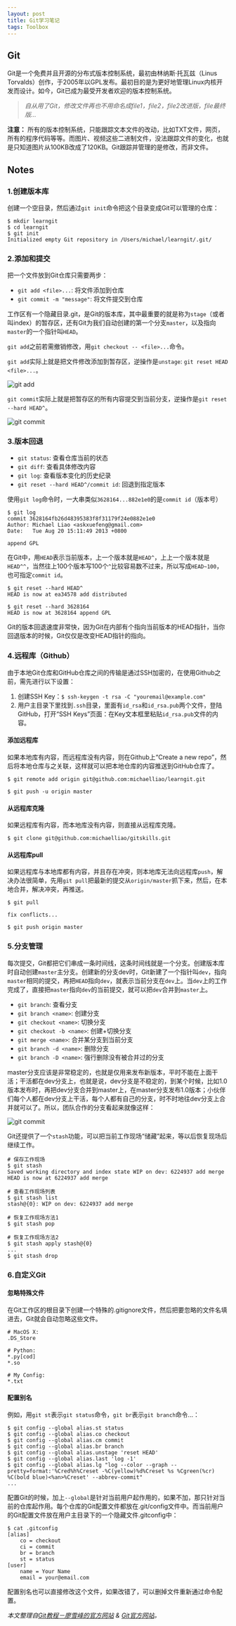 ```yaml
---
layout: post
title: Git学习笔记
tags: Toolbox
---
```


## Git

Git是一个免费并且开源的分布式版本控制系统，最初由林纳斯·托瓦兹（Linus Torvalds）创作，于2005年以GPL发布。最初目的是为更好地管理Linux内核开发而设计。如今，Git已成为最受开发者欢迎的版本控制系统。

> *自从用了Git，修改文件再也不用命名成file1，file2，file2改进版，file最终版...*

**注意：** 所有的版本控制系统，只能跟踪文本文件的改动，比如TXT文件，网页，所有的程序代码等等。而图片、视频这些二进制文件，没法跟踪文件的变化，也就是只知道图片从100KB改成了120KB。Git跟踪并管理的是修改，而非文件。

## Notes

### 1.创建版本库

创建一个空目录，然后通过`git init`命令把这个目录变成Git可以管理的仓库：

    $ mkdir learngit
    $ cd learngit
    $ git init
    Initialized empty Git repository in /Users/michael/learngit/.git/
    
### 2.添加和提交

把一个文件放到Git仓库只需要两步：

- `git add <file>...`: 将文件添加到仓库
- `git commit -m "message"`: 将文件提交到仓库

工作区有一个隐藏目录.git，是Git的版本库，其中最重要的就是称为`stage`（或者叫index）的暂存区，还有Git为我们自动创建的第一个分支`master`，以及指向`master`的一个指针叫`HEAD`。

`git add`之前若需撤销修改，用`git checkout -- <file>...`命令。

`git add`实际上就是把文件修改添加到暂存区，逆操作是`unstage`: `git reset HEAD <file>...`。

![git add](/images/git-notes1.jpeg)

`git commit`实际上就是把暂存区的所有内容提交到当前分支，逆操作是`git reset --hard HEAD^`。

![git commit](/images/git-notes2.jpeg)
 
### 3.版本回退

- `git status`: 查看仓库当前的状态
- `git diff`: 查看具体修改内容
- `git log`: 查看版本变化的历史纪录
- `git reset --hard HEAD^/commit id`: 回退到指定版本

使用`git log`命令时，一大串类似`3628164...882e1e0`的是`commit id`（版本号）

    $ git log
    commit 3628164fb26d48395383f8f31179f24e0882e1e0
    Author: Michael Liao <askxuefeng@gmail.com>
    Date:   Tue Aug 20 15:11:49 2013 +0800

    append GPL

在Git中，用`HEAD`表示当前版本，上一个版本就是`HEAD^`，上上一个版本就是`HEAD^^`，当然往上100个版本写100个`^`比较容易数不过来，所以写成`HEAD~100`，也可指定`commit id`。

    $ git reset --hard HEAD^
    HEAD is now at ea34578 add distributed
    
    $ git reset --hard 3628164
    HEAD is now at 3628164 append GPL
    
Git的版本回退速度非常快，因为Git在内部有个指向当前版本的HEAD指针，当你回退版本的时候，Git仅仅是改变HEAD指针的指向。

### 4.远程库（Github）

由于本地Git仓库和GitHub仓库之间的传输是通过SSH加密的，在使用Github之前，需先进行以下设置：

1. 创建SSH Key：`$ ssh-keygen -t rsa -C "youremail@example.com"`  
2. 用户主目录下里找到`.ssh`目录，里面有`id_rsa`和`id_rsa.pub`两个文件，登陆GitHub，打开“SSH Keys”页面：在Key文本框里粘贴`id_rsa.pub`文件的内容。

#### 添加远程库

如果本地库有内容，而远程库没有内容，则在Github上“Create a new repo”，然后将本地仓库与之关联，这样就可以把本地仓库的内容推送到GitHub仓库了。

    $ git remote add origin git@github.com:michaelliao/learngit.git
    
    $ git push -u origin master
    
#### 从远程库克隆

如果远程库有内容，而本地库没有内容，则直接从远程库克隆。

    $ git clone git@github.com:michaelliao/gitskills.git
    
#### 从远程库pull

如果远程库与本地库都有内容，并且存在冲突，则本地库无法向远程库`push`，解决办法很简单，先用`git pull`把最新的提交从`origin/master`抓下来，然后，在本地合并，解决冲突，再推送。

    $ git pull
    
    fix conflicts...
    
    $ git push origin master
    
### 5.分支管理

每次提交，Git都把它们串成一条时间线，这条时间线就是一个分支。创建版本库时自动创建`master`主分支。创建新的分支dev时，Git新建了一个指针叫`dev`，指向`master`相同的提交，再把`HEAD`指向`dev`，就表示当前分支在`dev`上。当`dev`上的工作完成了，直接把`master`指向`dev`的当前提交，就可以把`dev`合并到`master`上。

- `git branch`: 查看分支
- `git branch <name>`: 创建分支
- `git checkout <name>`: 切换分支
- `git checkout -b <name>`: 创建+切换分支
- `git merge <name>`: 合并某分支到当前分支
- `git branch -d <name>`: 删除分支
- `git branch -D <name>`: 强行删除没有被合并过的分支

master分支应该是非常稳定的，也就是仅用来发布新版本，平时不能在上面干活；干活都在dev分支上，也就是说，dev分支是不稳定的，到某个时候，比如1.0版本发布时，再把dev分支合并到master上，在master分支发布1.0版本；小伙伴们每个人都在dev分支上干活，每个人都有自己的分支，时不时地往dev分支上合并就可以了。所以，团队合作的分支看起来就像这样：

![git commit](/images/git-notes3.png)

Git还提供了一个`stash`功能，可以把当前工作现场“储藏”起来，等以后恢复现场后继续工作。

    # 保存工作现场
    $ git stash
    Saved working directory and index state WIP on dev: 6224937 add merge
    HEAD is now at 6224937 add merge
    
    # 查看工作现场列表
    $ git stash list
    stash@{0}: WIP on dev: 6224937 add merge
    
    # 恢复工作现场方法1
    $ git stash pop
    
    # 恢复工作现场方法2
    $ git stash apply stash@{0}
    ...
    $ git stash drop
    
### 6.自定义Git

#### 忽略特殊文件

在Git工作区的根目录下创建一个特殊的.gitignore文件，然后把要忽略的文件名填进去，Git就会自动忽略这些文件。

    # MacOS X:
    .DS_Store

    # Python:
    *.py[cod]
    *.so
    
    # My Config:
    *.txt

#### 配置别名

例如，用`git st`表示`git status`命令，`git br`表示`git branch`命令...：

    $ git config --global alias.st status
    $ git config --global alias.co checkout
    $ git config --global alias.cm commit
    $ git config --global alias.br branch
    $ git config --global alias.unstage 'reset HEAD'
    $ git config --global alias.last 'log -1'
    $ git config --global alias.lg "log --color --graph --pretty=format:'%Cred%h%Creset -%C(yellow)%d%Creset %s %Cgreen(%cr) %C(bold blue)<%an>%Creset' --abbrev-commit"
    ...
    
配置Git的时候，加上`--global`是针对当前用户起作用的，如果不加，那只针对当前的仓库起作用。每个仓库的Git配置文件都放在.git/config文件中。而当前用户的Git配置文件放在用户主目录下的一个隐藏文件.gitconfig中：

    $ cat .gitconfig
    [alias]
        co = checkout
        ci = commit
        br = branch
        st = status
    [user]
        name = Your Name
        email = your@email.com

配置别名也可以直接修改这个文件，如果改错了，可以删掉文件重新通过命令配置。

*本文整理自[Git教程－廖雪峰的官方网站][1] & [Git官方网站][2]。*

[1]: http://www.liaoxuefeng.com/wiki/0013739516305929606dd18361248578c67b8067c8c017b000
[2]: http://git-scm.com